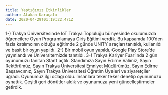 ```yaml
---
title: Yaptığımız Etkinlikler
author: Atakan Karaçalı
date: 2020-04-29T01:19:22.471Z
---
```

1-) Trakya Üniversitesinde IoT Trakya Topluluğu bünyesinde okulumuzda öğrencilere Oyun Programlamaya Giriş Eğitimi verdik. Bu kapsamda 100’den fazla katılımcının olduğu eğitimde 2 günde UNITY araçları tanıtıldı, kullanıldı ve basit bir oyun yapıldı.
2-) Bir mobil oyun yapıldı. Google Play Store’de yayınlandı ve Üniversitemizde tanıtıldı.
3-) Trakya Kariyer Fuar’ında 2 gün oyunumuzu tanıtan Stant açtık. Standımıza Sayın Edirne Valimiz, Sayın Rektörümüz, Sayın Trakya Üniversitesi Emniyet Müdürümüz, Sayın Edirne Başsavcımız, Sayın Trakya Üniversitesi Öğretim Üyeleri ve ziyaretçiler uğradı. Oyunumuz ilgi odağı oldu. İnsanlara teker teker denetip oyunumuzu oynattık. Çeşitli geri dönütler aldık ve oyunumuza yeni güncelleştirmeler getirdik.
